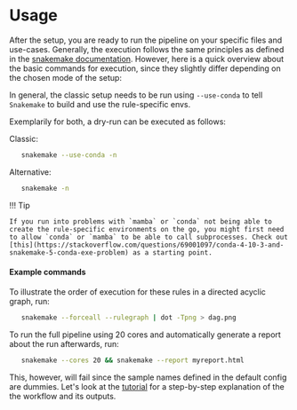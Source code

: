 # Usage

After the setup, you are ready to run the pipeline on your specific files and use-cases. Generally, the execution follows the same principles as defined in the [snakemake documentation](https://snakemake.readthedocs.io/en/stable/). However, here is a quick overview about the basic commands for execution, since they slightly differ depending on the chosen mode of the setup: 

In general, the classic setup needs to be run using `--use-conda` to tell `Snakemake` to build and use the rule-specific envs. 

Exemplarily for both, a dry-run can be executed as follows:

Classic:
```bash
   snakemake --use-conda -n
```
Alternative:
```bash
   snakemake -n
```

!!! Tip 
    
    If you run into problems with `mamba` or `conda` not being able to create the rule-specific environments on the go, you might first need to allow `conda` or `mamba` to be able to call subprocesses. Check out [this](https://stackoverflow.com/questions/69001097/conda-4-10-3-and-snakemake-5-conda-exe-problem) as a starting point. 

#### Example commands

To illustrate the order of execution for these rules in a directed acyclic graph, run:
```bash
   snakemake --forceall --rulegraph | dot -Tpng > dag.png
```

To run the full pipeline using 20 cores and automatically generate a report about the run afterwards, run: 

```bash
   snakemake --cores 20 && snakemake --report myreport.html
```

This, however, will fail since the sample names defined in the default config are dummies. Let's look at the [tutorial](../tutorial/tutorial_intro.md) for a step-by-step explanation of the the workflow and its outputs. 